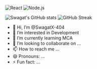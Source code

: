 ![React](https://img.shields.io/badge/-React-61DAFB?logo=react&logoColor=white&style=for-the-badge)
![Node.js](https://img.shields.io/badge/-Node.js-339933?logo=node.js&logoColor=white&style=for-the-badge)

![Swagat's GitHub stats](https://github-readme-stats.vercel.app/api?username=SwagatX-404&show_icons=true&theme=radical)
![GitHub Streak](https://github-readme-streak-stats.herokuapp.com/?user=SwagatX-404&theme=radical)


- 👋 Hi, I’m @SwagatX-404
- 👀 I’m interested in Development
- 🌱 I’m currently learning MCA
- 💞️ I’m looking to collaborate on ...
- 📫 How to reach me ...
- 😄 Pronouns: ...
- ⚡ Fun fact: ...

<!---
SwagatX-404/SwagatX-404 is a ✨ special ✨ repository because its `README.md` (this file) appears on your GitHub profile.
You can click the Preview link to take a look at your changes.
--->
